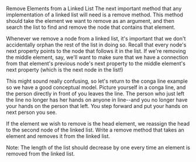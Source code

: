 Remove Elements from a Linked List
The next important method that any implementation of a linked list will need is a remove method. This method should take the element we want to remove as an argument, and then search the list to find and remove the node that contains that element.

Whenever we remove a node from a linked list, it's important that we don't accidentally orphan the rest of the list in doing so. Recall that every node's next property points to the node that follows it in the list. If we're removing the middle element, say, we'll want to make sure that we have a connection from that element's previous node's next property to the middle element's next property (which is the next node in the list!)

This might sound really confusing, so let's return to the conga line example so we have a good conceptual model. Picture yourself in a conga line, and the person directly in front of you leaves the line. The person who just left the line no longer has her hands on anyone in line--and you no longer have your hands on the person that left. You step forward and put your hands on next person you see.

If the element we wish to remove is the head element, we reassign the head to the second node of the linked list.
Write a remove method that takes an element and removes it from the linked list.

Note: The length of the list should decrease by one every time an element is removed from the linked list.
